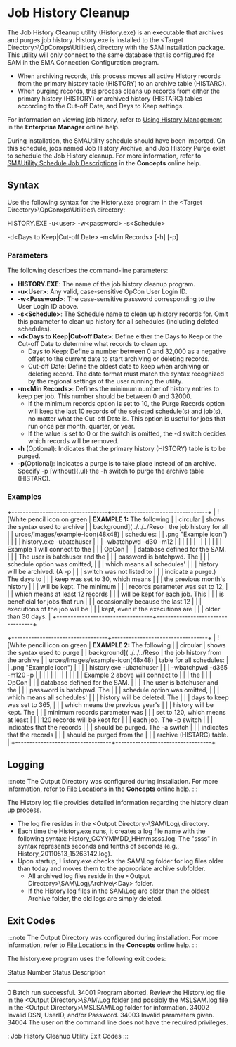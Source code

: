 # Job History Cleanup

The Job History Cleanup utility (History.exe) is an executable that
archives and purges job history. History.exe is installed to the
\<Target Directory\>\\OpConxps\\Utilities\\ directory with the SAM
installation package. This utility will only connect to the same
database that is configured for SAM in the SMA Connection Configuration
program.

- When archiving records, this process moves all active History
    records from the primary history table (HISTORY) to an archive table
    (HISTARC).
- When purging records, this process cleans up records from either the
    primary history (HISTORY) or archived history (HISTARC) tables
    according to the Cut-off Date, and Days to Keep settings.

For information on viewing job history, refer to [Using History Management](../../Files/UI/Enterprise-Manager/Using-History-Management.md)
 in the **Enterprise Manager** online help.

During installation, the SMAUtility schedule should have been imported.
On this schedule, jobs named Job History Archive, and Job History Purge
exist to schedule the Job History cleanup. For more information, refer
to [SMAUtility Schedule Job Descriptions](../../objects/schedules.md#smautility-schedule)
 in the **Concepts** online help.

## Syntax

Use the following syntax for the History.exe program in the \<Target
Directory\>\\OpConxps\\Utilities\\ directory:

HISTORY.EXE -u\<user\> -w\<password\> -s\<Schedule\>

-d\<Days to Keep\|Cut-off Date\> -m\<Min Records\> \[-h\] \[-p\]

### Parameters

The following describes the command-line parameters:

- **HISTORY.EXE**: The name of the job history cleanup program.
- **-u\<User\>**: Any valid, case-sensitive OpCon User Login ID.
- **-w\<Password\>**: The case-sensitive password corresponding to the
    User Login ID above.
- **-s\<Schedule\>**: The Schedule name to clean up history records
    for. Omit this parameter to clean up history for all schedules
    (including deleted schedules).
- **-d\<Days to Keep\|Cut-off Date\>**: Define either the Days to Keep
    or the Cut-off Date to determine what records to clean up.
  - Days to Keep: Define a number between 0 and 32,000 as a negative
        offset to the current date to start archiving or deleting
        records.
  - Cut-off Date: Define the oldest date to keep when archiving or
        deleting record. The date format must match the syntax
        recognized by the regional settings of the user running the
        utility.
- **-m\<Min Records\>**: Defines the minimum number of history entries
    to keep per job. This number should be between 0 and 32000.
  - If the minimum records option is set to 10, the Purge Records
        option will keep the last 10 records of the selected schedule(s)
        and job(s), no matter what the Cut-off Date is. This option is
        useful for jobs that run once per month, quarter, or year.
  - If the value is set to 0 or the switch is omitted, the -d switch
        decides which records will be removed.
- **-h** (Optional): Indicates that the primary history (HISTORY)
    table is to be purged.
- **-p**(Optional): Indicates a purge is to take place instead of an
    archive. Specify -p [without]{.ul} the -h switch to purge the     archive table (HISTARC).

### Examples

+----------------------------------+----------------------------------+
| ![White pencil icon on green     | **EXAMPLE 1:** The following     | | circular                         | shows the syntax used to archive |
| background](../../../Reso        | the job history for all          |
| urces/Images/example-icon(48x48) | schedules:                       |
| .png "Example icon") |                                  |
|                                  | history.exe -ubatchuser          |
|                                  | -wbatchpwd -d30 -m12             |
|                                  |                                  |
|                                  |                                  |
|                                  |                                  |
|                                  | Example 1 will connect to the    |
|                                  | OpCon |
|                                  | database defined for the SAM.    |
|                                  | The user is batchuser and the    |
|                                  | password is batchpwd. The        |
|                                  | schedule option was omitted,     |
|                                  | which means all schedules'      |
|                                  | history will be archived. (A -p  |
|                                  | switch was not listed to         |
|                                  | indicate a purge.) The days to   |
|                                  | keep was set to 30, which means  |
|                                  | the previous month's history    |
|                                  | will be kept. The minimum        |
|                                  | records parameter was set to 12, |
|                                  | which means at least 12 records  |
|                                  | will be kept for each job. This  |
|                                  | is beneficial for jobs that run  |
|                                  | occasionally because the last 12 |
|                                  | executions of the job will be    |
|                                  | kept, even if the executions are |
|                                  | older than 30 days.              |
+----------------------------------+----------------------------------+

+----------------------------------+----------------------------------+
| ![White pencil icon on green     | **EXAMPLE 2:** The following     | | circular                         | shows the syntax used to purge   |
| background](../../../Reso        | the job history from the archive |
| urces/Images/example-icon(48x48) | table for all schedules:         |
| .png "Example icon") |                                  |
|                                  | history.exe -ubatchuser          |
|                                  | -wbatchpwd -d365 -m120 -p        |
|                                  |                                  |
|                                  |                                  |
|                                  |                                  |
|                                  | Example 2 above will connect to  |
|                                  | the                              |
|                                  | OpCon |
|                                  | database defined for the SAM.    |
|                                  | The user is batchuser and the    |
|                                  | password is batchpwd. The        |
|                                  | schedule option was omitted,     |
|                                  | which means all schedules'      |
|                                  | history will be deleted. The     |
|                                  | days to keep was set to 365,     |
|                                  | which means the previous year's |
|                                  | history will be kept. The        |
|                                  | minimum records parameter was    |
|                                  | set to 120, which means at least |
|                                  | 120 records will be kept for     |
|                                  | each job. The -p switch          |
|                                  | indicates that the records       |
|                                  | should be purged. The -a switch  |
|                                  | indicates that the records       |
|                                  | should be purged from the        |
|                                  | archive (HISTARC) table.         |
+----------------------------------+----------------------------------+

## Logging

:::note
The Output Directory was configured during installation. For more information, refer to [File Locations](../../file-locations.md) in the **Concepts** online help.
:::

The History log file provides detailed information regarding the history
clean up process.

- The log file resides in the \<Output Directory\>\\SAM\\Log\\
    directory.
- Each time the History.exe runs, it creates a log file name with the
    following syntax: History_CCYYMMDD_HHmmssss.log. The "ssss" in
    syntax represents seconds and tenths of seconds (e.g.,
    History_20110513_15263142.log).
- Upon startup, History.exe checks the SAM\\Log folder for log files
    older than today and moves them to the appropriate archive
    subfolder.
  - All archived log files reside in the \<Output
        Directory\>\\SAM\\Log\\Archive\\\<Day\> folder.
  - If the History log files in the SAM\\Log are older than the
        oldest Archive folder, the old logs are simply deleted.

## Exit Codes

:::note
The Output Directory was configured during installation. For more information, refer to [File Locations](../../file-locations.md) in the **Concepts** online help.
:::

The history.exe program uses the following exit codes:

  Status Number   Status Description
  --------------- ---------------------------------------------------------------------------------------------------------------------------------------------------------------------------------------------
  0               Batch run successful.
  34001           Program aborted. Review the History.log file in the \<Output Directory\>\\SAM\\Log folder and possibly the MSLSAM.log file in the \<Output Directory\>\\MSLSAM\\Log folder for information.
  34002           Invalid DSN, UserID, and/or Password.
  34003           Invalid parameters given.
  34004           The user on the command line does not have the required privileges.

  : Job History Cleanup Utility Exit Codes
:::
